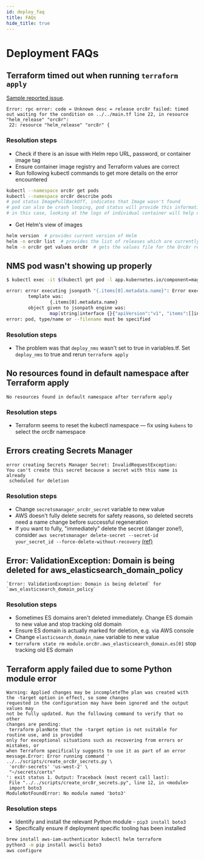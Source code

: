 ```yaml
---
id: deploy_faq
title: FAQs
hide_title: true
---
```


# Deployment FAQs

## Terraform timed out when running `terraform apply`

[Sample reported issue](https://magmacore.slack.com/archives/C018J8UMGMR/p1599228643121500).

```text
Error: rpc error: code = Unknown desc = release orc8r failed: timed out waiting for the condition on ../../main.tf line 22, in resource "helm_release" "orc8r":
 22: resource "helm_release" "orc8r" {
```

### Resolution steps

- Check if there is an issue with Helm repo URL, password, or container image tag
- Ensure container image registry and Terraform values are correct
- Run following kubectl commands to get more details on the error encountered

```bash
kubectl --namespace orc8r get pods
kubectl --namespace orc8r describe pods
# pod status ImagePullBackOff, indicates that Image wasn't found
# pod can also be crash looping, pod status will provide this information,
# in this case, looking at the logs of individual container will help debug this further
```

- Get Helm's view of images

```bash
helm version  # provides current version of Helm
helm -n orc8r list  # provides the list of releases which are currently deployed under Orc8r namespace
helm -n orc8r get values orc8r  # gets the values file for the Orc8r release
```

## NMS pod wasn't showing up properly

```bash
$ kubectl exec -it $(kubectl get pod -l app.kubernetes.io/component=magmalte -o jsonpath='{.items[0].metadata.name}') -- yarn setAdminPassword master xxxx@xxxx.com 1234

error: error executing jsonpath "{.items[0].metadata.name}": Error executing template: array index out of bounds: index 0, length 0. Printing more information for debugging the template:
        template was:
                {.items[0].metadata.name}
        object given to jsonpath engine was:
                map[string]interface {}{"apiVersion":"v1", "items":[]interface {}{}, "kind":"List", "metadata":map[string]interface {}{"resourceVersion":"", "selfLink":""}}
error: pod, type/name or --filename must be specified
```

### Resolution steps

- The problem was that `deploy_nms` wasn't set to true in variables.tf. Set `deploy_nms` to true and rerun `terraform apply`

## No resources found in default namespace after Terraform apply

```text
No resources found in default namespace after terraform apply
```

### Resolution steps

- Terraform seems to reset the kubectl namespace — fix using `kubens` to select the orc8r namespace

## Errors creating Secrets Manager

```text
error creating Secrets Manager Secret: InvalidRequestException:
You can't create this secret because a secret with this name is already
 scheduled for deletion
```

### Resolution steps

- Change `secretsmanager_orc8r_secret` variable to new value
- AWS doesn't fully delete secrets for safety reasons, so deleted secrets need a name change before successful regeneration
- If you want to fully, "immediately" delete the secret (danger zone!), consider `aws secretsmanager delete-secret --secret-id your_secret_id --force-delete-without-recovery` [(ref)](https://docs.aws.amazon.com/secretsmanager/latest/userguide/manage_delete-restore-secret.html)

## Error: ValidationException: Domain is being deleted for aws_elasticsearch_domain_policy

```text
`Error: ValidationException: Domain is being deleted` for `aws_elasticsearch_domain_policy`

```

### Resolution steps

- Sometimes ES domains aren't deleted immediately. Change ES domain to new value and stop tracking old domain
- Ensure ES domain is actually marked for deletion, e.g. via AWS console
- Change `elasticsearch_domain_name` variable to new value
- `terraform state rm module.orc8r.aws_elasticsearch_domain.es[0]` stop tracking old ES domain

## Terraform apply failed due to some Python module error

```text
Warning: Applied changes may be incompleteThe plan was created with the -target option in effect, so some changes
requested in the configuration may have been ignored and the output values may
not be fully updated. Run the following command to verify that no other
changes are pending:
 terraform planNote that the -target option is not suitable for routine use, and is provided
only for exceptional situations such as recovering from errors or mistakes, or
when Terraform specifically suggests to use it as part of an error message.Error: Error running command ' ../../scripts/create_orc8r_secrets.py \
 'orc8r-secrets' 'us-west-2' \
 "~/secrets/certs"
': exit status 1. Output: Traceback (most recent call last):
 File "../../scripts/create_orc8r_secrets.py", line 12, in <module>
 import boto3
ModuleNotFoundError: No module named 'boto3'
```

### Resolution steps

- Identify and install the relevant Python module - `pip3 install boto3`
- Specifically ensure if deployment specific tooling has been installed

```bash
brew install aws-iam-authenticator kubectl helm terraform
python3 -m pip install awscli boto3
aws configure
```

